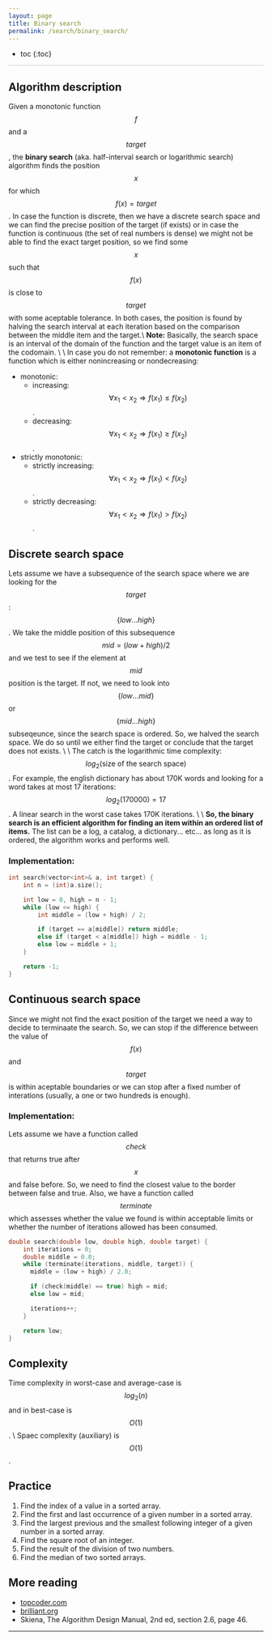 ```yaml
---
layout: page
title: Binary search
permalink: /search/binary_search/
---
```


* toc
{:toc}

<hr style="height:1px; border:none; color:#ccc; background-color:#ccc;">

## Algorithm description

Given a monotonic function $$ f $$ and a $$ target $$, the **binary search** (aka. half-interval search or logarithmic search) algorithm finds the position $$ x $$ for which $$ f(x) = target $$. In case the function is discrete, then we have a discrete search space and we can find the precise position of the target (if exists) or in case the function is continuous (the set of real numbers is dense) we might not be able to find the exact target position, so we find some $$ x $$ such that $$ f(x) $$ is close to $$ target $$ with some aceptable tolerance. In both cases, the position is found by halving the search interval at each iteration based on the comparison between the middle item and the target.\\
**Note:** Basically, the search space is an interval of the domain of the function and the target value is an item of the codomain. \\
\\
In case you do not remember: a **monotonic function** is a function which is either nonincreasing or nondecreasing:
* monotonic:
  * increasing: $$ \forall x_1 \lt x_2 \Longrightarrow f(x_1) \le f(x_2) $$.
  * decreasing: $$ \forall x_1 \lt x_2 \Longrightarrow f(x_1) \ge f(x_2) $$.
* strictly monotonic:
  * strictly increasing: $$ \forall x_1 \lt x_2 \Longrightarrow f(x_1) \lt f(x_2) $$.
  * strictly decreasing: $$ \forall x_1 \lt x_2 \Longrightarrow f(x_1) \gt f(x_2) $$.

## Discrete search space

Lets assume we have a subsequence of the search space where we are looking for the $$ target $$: $$ \{low...high\} $$. We take the middle position of this subsequence $$ mid = (low + high)/2 $$ and we test to see if the element at $$ mid $$ position is the target. If not, we need to look into $$ \{low...mid\} $$ or $$ \{mid...high\} $$ subseqeunce, since the search space is ordered. So, we halved the search space. We do so until we either find the target or conclude that the target does not exists. \\
\\
The catch is the logarithmic time complexity: $$ log_2(\text{size of the search space}) $$. For example, the english dictionary has about 170K words and looking for a word takes at most 17 iterations: $$ log_2(170000) = 17 $$. A linear search in the worst case takes 170K iterations. \\
\\
**So, the binary search is an efficient algorithm for finding an item within an ordered list of items.** The list can be a log, a catalog, a dictionary... etc... as long as it is ordered, the algorithm works and performs well.

### Implementation:
```cpp
int search(vector<int>& a, int target) {
    int n = (int)a.size();

    int low = 0, high = n - 1;
    while (low <= high) {
        int middle = (low + high) / 2;

        if (target == a[middle]) return middle;
        else if (target < a[middle]) high = middle - 1;
        else low = middle + 1;
    }

    return -1;
}
```

## Continuous search space

Since we might not find the exact position of the target we need a way to decide to terminaate the search. So, we can stop if the difference between the value of $$ f(x) $$ and $$ target $$ is within aceptable boundaries or we can stop after a fixed number of interations (usually, a one or two hundreds is enough).

### Implementation:

Lets assume we have a function called $$ check $$ that returns true after $$ x $$ and false before. So, we need to find the closest value to the border between false and true. Also, we have a function called $$ terminate $$ which assesses whether the value we found is within acceptable limits or whether the number of iterations allowed has been consumed.

```cpp
double search(double low, double high, double target) {
    int iterations = 0;
    double middle = 0.0;
    while (terminate(iterations, middle, target)) {
      middle = (low + high) / 2.0;

      if (check(middle) == true) high = mid;
      else low = mid;

      iterations++;
    }

    return low;
}
```
## Complexity

Time complexity in worst-case and average-case is $$ log_2(n) $$ and in best-case is $$ O(1) $$. \\
Spaec complexity (auxiliary) is $$ O(1) $$.

## Practice

1. Find the index of a value in a sorted array.
2. Find the first and last occurrence of a given number in a sorted array.
3. Find the largest previous and the smallest following integer of a given number in a sorted array.
4. Find the square root of an integer.
5. Find the result of the division of two numbers.
6. Find the median of two sorted arrays.

## More reading

* [topcoder.com](https://www.topcoder.com/thrive/articles/Binary%20Search)
* [brilliant.org](https://brilliant.org/wiki/binary-search/)
* Skiena, The Algorithm Design Manual, 2nd ed, section 2.6, page 46.

---